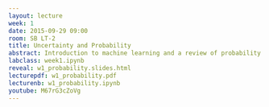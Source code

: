 ```yaml
---
layout: lecture
week: 1
date: 2015-09-29 09:00
room: SB LT-2
title: Uncertainty and Probability
abstract: Introduction to machine learning and a review of probability theory
labclass: week1.ipynb
reveal: w1_probability.slides.html
lecturepdf: w1_probability.pdf
lecturenb: w1_probability.ipynb
youtube: M67rG3cZoVg
---
```

